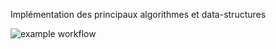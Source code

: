 Implémentation des principaux algorithmes et data-structures 

![example workflow](https://github.com/cylmat/algorithms-ds/actions/workflows/main.yml/badge.svg)
